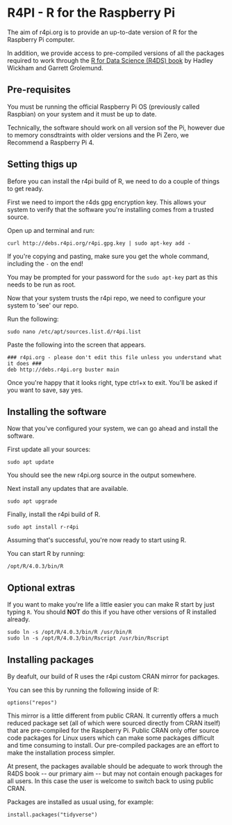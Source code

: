 # R4PI - R for the Raspberry Pi

The aim of r4pi.org is to provide an up-to-date version of R for the Raspberry Pi computer.

In addition, we provide access to pre-compiled versions of all the packages required to work through the [R for Data Science (R4DS) book](https://r4ds.had.co.nz) by Hadley Wickham and Garrett Grolemund.

## Pre-requisites

You must be running the official Raspberry Pi OS (previously called Raspbian) on your system and it must be up to date.

Technically, the software should work on all version sof the Pi, however due to memory consdtraints with older versions and the Pi Zero, we Recommend a Raspberry Pi 4.

## Setting thigs up

Before you can install the r4pi build of R, we need to do a couple of things to get ready.

First we need to import the r4ds gpg encryption key. This allows your system to verify that the software you're installing comes from a trusted source.

Open up and terminal and run:

```
curl http://debs.r4pi.org/r4pi.gpg.key | sudo apt-key add -
```

If you're copying and pasting, make sure you get the whole command, including the `-` on the end!

You may be prompted for your password for the `sudo apt-key` part as this needs to be run as root.

Now that your system trusts the r4pi repo, we need to configure your system to 'see' our repo.

Run the following:

```
sudo nano /etc/apt/sources.list.d/r4pi.list
```

Paste the following into the screen that appears.

```
### r4pi.org - please don't edit this file unless you understand what it does ###
deb http://debs.r4pi.org buster main
```

Once you're happy that it looks right, type ctrl+x to exit. You'll be asked if you want to save, say yes.

## Installing the software

Now that you've configured your system, we can go ahead and install the software.

First update all your sources:

```
sudo apt update
```

You should see the new r4pi.org source in the output somewhere.

Next install any updates that are available.

```
sudo apt upgrade
```

Finally, install the r4pi build of R.

```
sudo apt install r-r4pi
```

Assuming that's successful, you're now ready to start using R.

You can start R by running:

```
/opt/R/4.0.3/bin/R
```


## Optional extras

If you want to make you're life a little easier you can make R start by just typing `R`. You should **NOT** do this if you have other versions of R installed already.

```
sudo ln -s /opt/R/4.0.3/bin/R /usr/bin/R
sudo ln -s /opt/R/4.0.3/bin/Rscript /usr/bin/Rscript
```

## Installing packages

By deafult, our build of R uses the r4pi custom CRAN mirror for packages.

You can see this by running the following inside of R:

```
options("repos")
```

This mirror is a little different from public CRAN. It currently offers a much reduced package set (all of which were sourced directly from CRAN itself) that are pre-compiled for the Raspberry Pi. Public CRAN only offer source code packages for Linux users which can make some packages difficult and time consuming to install. Our pre-compiled packages are an effort to make the installation process simpler.

At present, the packages available should be adequate to work through the R4DS book -- our primary aim -- but may not contain enough packages for all users. In this case the user is welcome to switch back to using public CRAN.

Packages are installed as usual using, for example:

```
install.packages("tidyverse")
```


